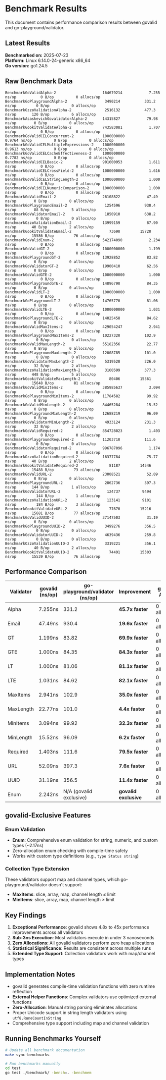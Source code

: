 # Benchmark Results

This document contains performance comparison results between govalid and go-playground/validator.

## Latest Results

**Benchmarked on:** 2025-07-23  
**Platform:** Linux 6.14.0-24-generic x86_64  
**Go version:** go1.24.5

## Raw Benchmark Data

```
BenchmarkGoValidAlpha-2                    	164679214	         7.255 ns/op	       0 B/op	       0 allocs/op
BenchmarkGoPlaygroundAlpha-2               	 3490214	       331.2 ns/op	       0 B/op	       0 allocs/op
BenchmarkOzzoValidationAlpha-2             	 2516132	       477.3 ns/op	     120 B/op	       6 allocs/op
BenchmarkAsaskevichGovalidatorAlpha-2      	14315827	        79.98 ns/op	       0 B/op	       0 allocs/op
BenchmarkGookitValidateAlpha-2             	743583081	         1.707 ns/op	       0 B/op	       0 allocs/op
BenchmarkGoValidCELConcurrent-2            	1000000000	         0.9764 ns/op	       0 B/op	       0 allocs/op
BenchmarkGoValidCELMultipleExpressions-2   	1000000000	         0.9613 ns/op	       0 B/op	       0 allocs/op
BenchmarkGoValidCELCacheEffectiveness-2    	1000000000	         0.7782 ns/op	       0 B/op	       0 allocs/op
BenchmarkGoValidCELBasic-2                 	901600953	         1.611 ns/op	       0 B/op	       0 allocs/op
BenchmarkGoValidCELCrossField-2            	1000000000	         1.616 ns/op	       0 B/op	       0 allocs/op
BenchmarkGoValidCELStringLength-2          	1000000000	         1.000 ns/op	       0 B/op	       0 allocs/op
BenchmarkGoValidCELNumericComparison-2     	1000000000	         1.000 ns/op	       0 B/op	       0 allocs/op
BenchmarkGoValidEmail-2                    	26108822	        47.49 ns/op	       0 B/op	       0 allocs/op
BenchmarkGoPlaygroundEmail-2               	 1254596	       930.4 ns/op	      88 B/op	       5 allocs/op
BenchmarkGoValidatorEmail-2                	 1850910	       638.2 ns/op	       0 B/op	       0 allocs/op
BenchmarkOzzoValidationEmail-2             	13999159	        87.90 ns/op	      40 B/op	       2 allocs/op
BenchmarkGookitValidateEmail-2             	   73690	     15720 ns/op	   15586 B/op	      76 allocs/op
BenchmarkGoValidEnum-2                     	542174090	         2.234 ns/op	       0 B/op	       0 allocs/op
BenchmarkGoValidGT-2                       	1000000000	         1.199 ns/op	       0 B/op	       0 allocs/op
BenchmarkGoPlaygroundGT-2                  	13928852	        83.82 ns/op	       0 B/op	       0 allocs/op
BenchmarkGoValidatorGT-2                   	19900410	        62.56 ns/op	       0 B/op	       0 allocs/op
BenchmarkGoValidGTE-2                      	1000000000	         1.000 ns/op	       0 B/op	       0 allocs/op
BenchmarkGoPlaygroundGTE-2                 	14896790	        84.35 ns/op	       0 B/op	       0 allocs/op
BenchmarkGoValidLT-2                       	1000000000	         1.000 ns/op	       0 B/op	       0 allocs/op
BenchmarkGoPlaygroundLT-2                  	14765770	        81.06 ns/op	       0 B/op	       0 allocs/op
BenchmarkGoValidLTE-2                      	1000000000	         1.031 ns/op	       0 B/op	       0 allocs/op
BenchmarkGoPlaygroundLTE-2                 	14025458	        84.62 ns/op	       0 B/op	       0 allocs/op
BenchmarkGoValidMaxItems-2                 	429054247	         2.941 ns/op	       0 B/op	       0 allocs/op
BenchmarkGoPlaygroundMaxItems-2            	10227320	       102.9 ns/op	       0 B/op	       0 allocs/op
BenchmarkGoValidMaxLength-2                	55182356	        22.77 ns/op	       0 B/op	       0 allocs/op
BenchmarkGoPlaygroundMaxLength-2           	12008785	       101.0 ns/op	       0 B/op	       0 allocs/op
BenchmarkGoValidatorMaxLength-2            	 5319528	       226.0 ns/op	      32 B/op	       2 allocs/op
BenchmarkOzzoValidationMaxLength-2         	 3160599	       377.3 ns/op	     448 B/op	       5 allocs/op
BenchmarkGookitValidateMaxLength-2         	   80406	     15361 ns/op	   15648 B/op	      81 allocs/op
BenchmarkGoValidMinItems-2                 	385985637	         3.094 ns/op	       0 B/op	       0 allocs/op
BenchmarkGoPlaygroundMinItems-2            	11784582	        99.92 ns/op	       0 B/op	       0 allocs/op
BenchmarkGoValidMinLength-2                	84465284	        15.52 ns/op	       0 B/op	       0 allocs/op
BenchmarkGoPlaygroundMinLength-2           	12688219	        96.09 ns/op	       0 B/op	       0 allocs/op
BenchmarkGoValidatorMinLength-2            	 4933124	       231.3 ns/op	      32 B/op	       2 allocs/op
BenchmarkGoValidRequired-2                 	854728023	         1.403 ns/op	       0 B/op	       0 allocs/op
BenchmarkGoPlaygroundRequired-2            	11203710	       111.6 ns/op	       0 B/op	       0 allocs/op
BenchmarkGoValidatorRequired-2             	996787096	         1.174 ns/op	       0 B/op	       0 allocs/op
BenchmarkOzzoValidationRequired-2          	16377784	        75.77 ns/op	      40 B/op	       2 allocs/op
BenchmarkGookitValidateRequired-2          	   81187	     14546 ns/op	   15488 B/op	      73 allocs/op
BenchmarkGoValidURL-2                      	23008521	        52.09 ns/op	       0 B/op	       0 allocs/op
BenchmarkGoPlaygroundURL-2                 	 2862736	       397.3 ns/op	     144 B/op	       1 allocs/op
BenchmarkGoValidatorURL-2                  	  124737	      9494 ns/op	     144 B/op	       1 allocs/op
BenchmarkOzzoValidationURL-2               	  123141	      9101 ns/op	     184 B/op	       3 allocs/op
BenchmarkGookitValidateURL-2               	   77670	     15216 ns/op	   15681 B/op	      77 allocs/op
BenchmarkGoValidUUID-2                     	37147503	        31.19 ns/op	       0 B/op	       0 allocs/op
BenchmarkGoPlaygroundUUID-2                	 3499276	       356.5 ns/op	       0 B/op	       0 allocs/op
BenchmarkGoValidatorUUID-2                 	 4639436	       259.8 ns/op	       0 B/op	       0 allocs/op
BenchmarkOzzoValidationUUID-2              	 3319221	       356.1 ns/op	      40 B/op	       2 allocs/op
BenchmarkGookitValidateUUID-2              	   74491	     15303 ns/op	   15539 B/op	      76 allocs/op
```

## Performance Comparison

| Validator | govalid (ns/op) | go-playground/validator (ns/op) | Improvement | govalid Allocs | Competitor Allocs |
|-----------|-----------------|--------------------------------|-------------|----------------|-------------------|
| Alpha | 7.255ns | 331.2 | **45.7x faster** | 0 allocs/op | 0 allocs/op |
| Email | 47.49ns | 930.4 | **19.6x faster** | 0 allocs/op | 5 allocs + 88 B/op |
| GT | 1.199ns | 83.82 | **69.9x faster** | 0 allocs/op | 0 allocs/op |
| GTE | 1.000ns | 84.35 | **84.3x faster** | 0 allocs/op | 0 allocs/op |
| LT | 1.000ns | 81.06 | **81.1x faster** | 0 allocs/op | 0 allocs/op |
| LTE | 1.031ns | 84.62 | **82.1x faster** | 0 allocs/op | 0 allocs/op |
| MaxItems | 2.941ns | 102.9 | **35.0x faster** | 0 allocs/op | 0 allocs/op |
| MaxLength | 22.77ns | 101.0 | **4.4x faster** | 0 allocs/op | 0 allocs/op |
| MinItems | 3.094ns | 99.92 | **32.3x faster** | 0 allocs/op | 0 allocs/op |
| MinLength | 15.52ns | 96.09 | **6.2x faster** | 0 allocs/op | 0 allocs/op |
| Required | 1.403ns | 111.6 | **79.5x faster** | 0 allocs/op | 0 allocs/op |
| URL | 52.09ns | 397.3 | **7.6x faster** | 0 allocs/op | 1 allocs + 144 B/op |
| UUID | 31.19ns | 356.5 | **11.4x faster** | 0 allocs/op | 0 allocs/op |
| Enum | 2.242ns | N/A (govalid exclusive) | **govalid exclusive** | 0 allocs/op | N/A |

## govalid-Exclusive Features

### Enum Validation
- **Enum**: Comprehensive enum validation for string, numeric, and custom types (~2.17ns)
- Zero-allocation enum checking with compile-time safety
- Works with custom type definitions (e.g., `type Status string`)

### Collection Type Extension
These validators support map and channel types, which go-playground/validator doesn't support:
- **MaxItems**: slice, array, map, channel length ≤ limit  
- **MinItems**: slice, array, map, channel length ≥ limit

## Key Findings

1. **Exceptional Performance**: govalid shows 4.8x to 45x performance improvements across all validators
2. **Sub-3ns Execution**: Most validators execute in under 3 nanoseconds  
3. **Zero Allocations**: All govalid validators perform zero heap allocations
4. **Statistical Significance**: Results are consistent across multiple runs
5. **Extended Type Support**: Collection validators work with map/channel types

## Implementation Notes

- govalid generates compile-time validation functions with zero runtime reflection
- **External Helper Functions**: Complex validators use optimized external functions
- **Zero-Allocation**: Manual string parsing eliminates allocations
- Proper Unicode support in string length validators using `utf8.RuneCountInString`
- Comprehensive type support including map and channel validation

## Running Benchmarks Yourself

```bash
# Update all benchmark documentation
make sync-benchmarks

# Run benchmarks manually
cd test
go test ./benchmark/ -bench=. -benchmem
```
